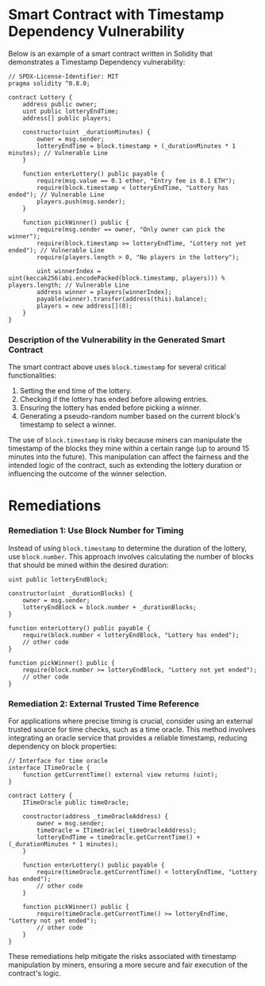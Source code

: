 # Smart Contract with Timestamp Dependency Vulnerability

Below is an example of a smart contract written in Solidity that demonstrates a Timestamp Dependency vulnerability:

```solidity
// SPDX-License-Identifier: MIT
pragma solidity ^0.8.0;

contract Lottery {
    address public owner;
    uint public lotteryEndTime;
    address[] public players;

    constructor(uint _durationMinutes) {
        owner = msg.sender;
        lotteryEndTime = block.timestamp + (_durationMinutes * 1 minutes); // Vulnerable Line
    }

    function enterLottery() public payable {
        require(msg.value == 0.1 ether, "Entry fee is 0.1 ETH");
        require(block.timestamp < lotteryEndTime, "Lottery has ended"); // Vulnerable Line
        players.push(msg.sender);
    }

    function pickWinner() public {
        require(msg.sender == owner, "Only owner can pick the winner");
        require(block.timestamp >= lotteryEndTime, "Lottery not yet ended"); // Vulnerable Line
        require(players.length > 0, "No players in the lottery");

        uint winnerIndex = uint(keccak256(abi.encodePacked(block.timestamp, players))) % players.length; // Vulnerable Line
        address winner = players[winnerIndex];
        payable(winner).transfer(address(this).balance);
        players = new address[](0);
    }
}
```

### Description of the Vulnerability in the Generated Smart Contract

The smart contract above uses `block.timestamp` for several critical functionalities:
1. Setting the end time of the lottery.
2. Checking if the lottery has ended before allowing entries.
3. Ensuring the lottery has ended before picking a winner.
4. Generating a pseudo-random number based on the current block's timestamp to select a winner.

The use of `block.timestamp` is risky because miners can manipulate the timestamp of the blocks they mine within a certain range (up to around 15 minutes into the future). This manipulation can affect the fairness and the intended logic of the contract, such as extending the lottery duration or influencing the outcome of the winner selection.

# Remediations

### Remediation 1: Use Block Number for Timing

Instead of using `block.timestamp` to determine the duration of the lottery, use `block.number`. This approach involves calculating the number of blocks that should be mined within the desired duration:

```solidity
uint public lotteryEndBlock;

constructor(uint _durationBlocks) {
    owner = msg.sender;
    lotteryEndBlock = block.number + _durationBlocks;
}

function enterLottery() public payable {
    require(block.number < lotteryEndBlock, "Lottery has ended");
    // other code
}

function pickWinner() public {
    require(block.number >= lotteryEndBlock, "Lottery not yet ended");
    // other code
}
```

### Remediation 2: External Trusted Time Reference

For applications where precise timing is crucial, consider using an external trusted source for time checks, such as a time oracle. This method involves integrating an oracle service that provides a reliable timestamp, reducing dependency on block properties:

```solidity
// Interface for time oracle
interface ITimeOracle {
    function getCurrentTime() external view returns (uint);
}

contract Lottery {
    ITimeOracle public timeOracle;

    constructor(address _timeOracleAddress) {
        owner = msg.sender;
        timeOracle = ITimeOracle(_timeOracleAddress);
        lotteryEndTime = timeOracle.getCurrentTime() + (_durationMinutes * 1 minutes);
    }

    function enterLottery() public payable {
        require(timeOracle.getCurrentTime() < lotteryEndTime, "Lottery has ended");
        // other code
    }

    function pickWinner() public {
        require(timeOracle.getCurrentTime() >= lotteryEndTime, "Lottery not yet ended");
        // other code
    }
}
```

These remediations help mitigate the risks associated with timestamp manipulation by miners, ensuring a more secure and fair execution of the contract's logic.